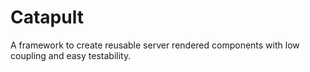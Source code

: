 # Catapult
A framework to create reusable server rendered components with low coupling and easy testability. 
